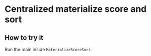 # Centralized materialize score and sort
## How to try it

Run the main inside `MaterializeScoreSort`.